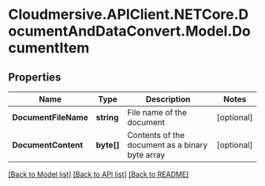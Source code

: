 # Cloudmersive.APIClient.NETCore.DocumentAndDataConvert.Model.DocumentItem
## Properties

Name | Type | Description | Notes
------------ | ------------- | ------------- | -------------
**DocumentFileName** | **string** | File name of the document | [optional] 
**DocumentContent** | **byte[]** | Contents of the document as a binary byte array | [optional] 

[[Back to Model list]](../README.md#documentation-for-models) [[Back to API list]](../README.md#documentation-for-api-endpoints) [[Back to README]](../README.md)

